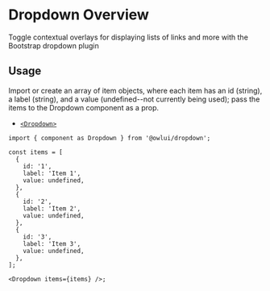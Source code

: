 # Dropdown Overview

Toggle contextual overlays for displaying lists of links and more with the Bootstrap dropdown plugin

## Usage

Import or create an array of item objects, where each item has an id (string), a label (string), and a value (undefined--not currently being used); pass the items to the Dropdown component as a prop.

- [`<Dropdown>`](https://react-bootstrap.github.io/components/dropdowns/#dropdown-props)

```tsx
import { component as Dropdown } from '@owlui/dropdown';

const items = [
  {
    id: '1',
    label: 'Item 1',
    value: undefined,
  },
  {
    id: '2',
    label: 'Item 2',
    value: undefined,
  },
  {
    id: '3',
    label: 'Item 3',
    value: undefined,
  },
];

<Dropdown items={items} />;
```
